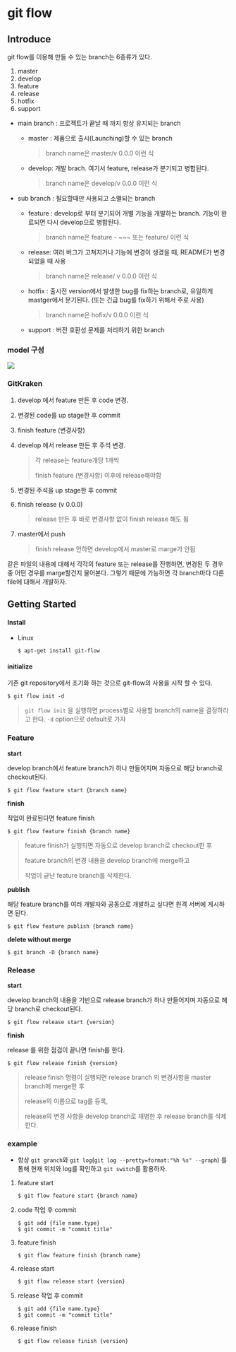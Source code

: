 # git flow

## Introduce

git flow를 이용해 만들 수 있는 branch는 6종류가 있다.

1. master
2. develop
3. feature 
4. release
5. hotfix 
6. support



- main branch : 프로젝트가 끝날 때 까지 항상 유지되는 branch

  - master : 제품으로 출시(Launching)할 수 있는 branch

    > branch name은 master/v 0.0.0 이런 식

  - develop: 개발 brach. 여기서 feature, release가 분기되고 병합된다.

    > branch name은 develop/v 0.0.0 이런 식

- sub branch : 필요할때만 사용되고 소멸되는 branch

  - feature : develop로 부터 분기되어 개별 기능을 개발하는 branch. 기능이 완료되면 다시 develop으로 병합된다.

    > branch name은 feature - ~~~ 또는 feature/ 이런 식

  - release: 여러 버그가 고쳐지거나 기능에 변경이 생겼을 때, README가 변경되었을 때 사용

    > branch name은 release/ v 0.0.0 이런 식

  - hotfix : 출시전 version에서 발생한 bug를 fix하는 branch로, 유일하게 mastger에서 분기된다. (또는 긴급 bug를 fix하기 위해서 주로 사용)

    > branch name은 hofix/v 0.0.0 이런 식

  - support : 버전 호환성 문제를 처리하기 위한 branch



### model 구성

![](https://media.vlpt.us/images/cos/post/57fa6718-f327-4ae8-b789-26259632e4fe/Simplified-version-of-the-gitflow-branching-model-adapted-from-8.png)



### GitKraken

1. develop 에서 feature 만든 후 code 변경. 

2. 변경된 code를 up stage한 후 commit

3. finish feature (변경사항)

4. develop 에서 release 만든 후 주석 변경.  

   > 각 release는  feature개당 1개씩
   >
   > finish feature (변경사항) 이후에 release해야함

5. 변경된 주석을 up stage한 후 commit

6. finish release (v 0.0.0)

   >  release 만든 후 바로 변경사항 없이 finish release 해도 됨

7. master에서 push

   > finish release 안하면 develop에서 master로 marge가 안됨

같은 파일의 내용에 대해서 각각의 feature 또는 release를 진행하면, 변경된 두 경우 중 어떤 경우를 marge할건지 물어본다. 그렇기 때문에 가능하면 각 branch마다 다른 file에 대해서 개발하자.



## Getting Started

#### Install

- Linux

  ```
  $ apt-get install git-flow
  ```

  

#### initialize

기존 git repository에서 초기화 하는 것으로 git-flow의 사용을 시작 할 수 있다.

```
$ git flow init -d
```

> `git flow init` 을 실행하면 process별로 사용할 branch의 name을 결정하라고 한다. `-d` option으로 default로 가자



### Feature

**start**

develop branch에서 feature branch가 하나 만들어지며 자동으로 해당 branch로 checkout된다.

```
$ git flow feature start {branch name}
```



**finish**

작업이 완료된다면 feature finish

```
$ git flow feature finish {branch name}
```

> feature finish가 실행되면 자동으로 develop branch로 checkout한 후 
>
> feature branch의 변경 내용을 develop branch에 merge하고
>
> 작업이 긑난 feature branch를 삭제한다.



**publish**

해당 feature branch를 여러 개발자와 공동으로 개발하고 싶다면 원격 서버에 게시하면 된다.

```
$ git flow feature publish {branch name}
```



**delete without merge**

```
$ git branch -D {branch name}
```



### Release

**start**

develop branch의 내용을 기반으로 release branch가 하나 만들어지며 자동으로 해당 branch로 checkout된다.

```
$ git flow release start {version}
```



**finish**

release 를 위한 점검이 끝나면 finish를 한다.

```
$ git flow release finish {version}
```

> release finish 명령이 실행되면 release branch 의 변경사항을 master branch에 merge한 후 
>
> release의 이름으로 tag를 등록, 
>
> release의 변경 사항을 develop branch로 재병한 후 release branch를 삭제한다.



### example

- 항상 `git granch`와 `git log`(`git log --pretty=format:"%h %s" --graph`) 를 통해 현재 위치와 log를 확인하고 `git switch`를 활용하자.

1. feature start

   ```
   $ git flow feature start {branch name}
   ```

2. code 작업 후 commit

   ```
   $ git add {file name.type}
   $ git commit -m "commit title"
   ```

3. feature finish

   ```
   $ git flow feature finish {branch name}
   ```

4. release start

   ```
   $ git flow release start {version}
   ```

5. release 작업 후 commit

   ```
   $ git add {file name.type}
   $ git commit -m "commit title"
   ```

6. release finish

   ```
   $ git flow release finish {version}
   ```

   
